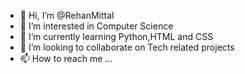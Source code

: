 - 👋 Hi, I’m @RehanMittal
- 👀 I’m interested in Computer Science
- 🌱 I’m currently learning Python,HTML and CSS
- 💞️ I’m looking to collaborate on Tech related projects
- 📫 How to reach me ...

<!---
RehanMittal/RehanMittal is a ✨ special ✨ repository because its `README.md` (this file) appears on your GitHub profile.
You can click the Preview link to take a look at your changes.
--->
